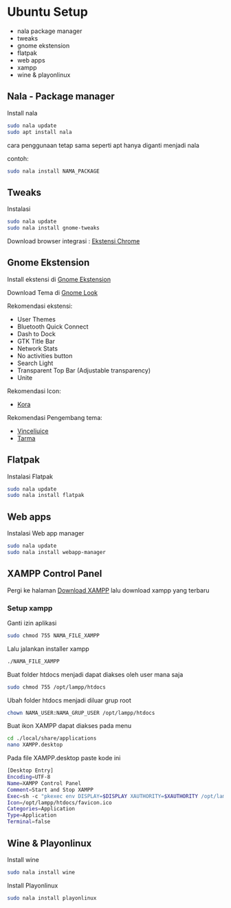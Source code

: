 
# Ubuntu Setup
- nala package manager
- tweaks
- gnome ekstension
- flatpak
- web apps
- xampp
- wine & playonlinux


## Nala - Package manager
Install nala 

```bash
sudo nala update
sudo apt install nala
```

cara penggunaan tetap sama seperti apt hanya diganti menjadi nala

contoh:
```bash
sudo nala install NAMA_PACKAGE
```
## Tweaks
Instalasi

```bash
sudo nala update
sudo nala install gnome-tweaks
```

Download browser integrasi :
[Ekstensi Chrome](https://chrome.google.com/webstore/detail/gnome-shell-integration/gphhapmejobijbbhgpjhcjognlahblep?hl=en-US)

## Gnome Ekstension

Install ekstensi di [Gnome Ekstension](https://extensions.gnome.org/)

Download Tema di [Gnome Look](https://www.gnome-look.org/)


Rekomendasi ekstensi: 
- User Themes
- Bluetooth Quick Connect
- Dash to Dock
- GTK Title Bar
- Network Stats
- No activities button
- Search Light
- Transparent Top Bar (Adjustable transparency)
- Unite

Rekomendasi Icon:
- [Kora](https://www.gnome-look.org/p/1256209/)

Rekomendasi Pengembang tema:
- [Vinceliuice](https://www.gnome-look.org/u/vinceliuice)
- [Tarma](https://www.gnome-look.org/u/tarma)

## Flatpak

Instalasi Flatpak
```bash
sudo nala update
sudo nala install flatpak
```


## Web apps
Instalasi Web app manager

```bash
sudo nala update
sudo nala install webapp-manager
```
## XAMPP Control Panel

Pergi ke halaman [Download XAMPP](https://www.apachefriends.org/download.html) lalu download xampp yang terbaru


### Setup xampp
Ganti izin aplikasi

```bash
sudo chmod 755 NAMA_FILE_XAMPP
```

Lalu jalankan installer xampp

```bash
./NAMA_FILE_XAMPP
```

Buat folder htdocs menjadi dapat diakses oleh user mana saja

```bash
sudo chmod 755 /opt/lampp/htdocs
```

Ubah folder htdocs menjadi diluar grup root

```bash
chown NAMA_USER:NAMA_GRUP_USER /opt/lampp/htdocs
```

Buat ikon XAMPP dapat diakses pada menu

```bash
cd ./local/share/applications
nano XAMPP.desktop
```

Pada file XAMPP.desktop paste kode ini

```bash
[Desktop Entry]
Encoding=UTF-8
Name=XAMPP Control Panel
Comment=Start and Stop XAMPP
Exec=sh -c "pkexec env DISPLAY=$DISPLAY XAUTHORITY=$XAUTHORITY /opt/lampp/manager-linux-x64.run"
Icon=/opt/lampp/htdocs/favicon.ico
Categories=Application
Type=Application
Terminal=false
```
## Wine & Playonlinux

Install wine

```bash
sudo nala install wine
```

Install Playonlinux

```bash
sudo nala install playonlinux
```
